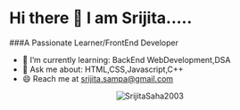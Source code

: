 # Hi there 👋 I am Srijita.....
###A Passionate Learner/FrontEnd Developer



- 🌱 I’m currently learning: BackEnd WebDevelopment,DSA
- 💬 Ask me about: HTML,CSS,Javascript,C++
- 😄 Reach me at srijita.sampa@gmail.com

<p align="center"><img align="center" src="https://github-readme-stats.vercel.app/api/top-langs?username=SrijitaSaha2003&show_icons=true&locale=en&layout=compact" alt="SrijitaSaha2003" /></p>
<!--
**SrijitaSaha2003/SrijitaSaha2003** is a ✨ _special_ ✨ repository because its `README.md` (this file) appears on your GitHub profile.

Here are some ideas to get you started:

- 🔭 I’m currently working on ...       -->